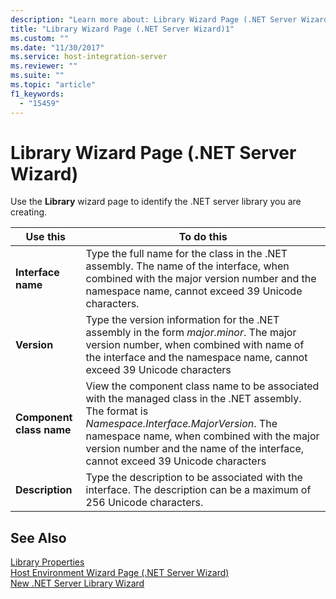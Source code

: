 ```yaml
---
description: "Learn more about: Library Wizard Page (.NET Server Wizard)"
title: "Library Wizard Page (.NET Server Wizard)1"
ms.custom: ""
ms.date: "11/30/2017"
ms.service: host-integration-server
ms.reviewer: ""
ms.suite: ""
ms.topic: "article"
f1_keywords: 
  - "15459"
---
```

# Library Wizard Page (.NET Server Wizard)
Use the **Library** wizard page to identify the .NET server library you are creating.  
  
|Use this|To do this|  
|--------------|----------------|  
|**Interface name**|Type the full name for the class in the .NET assembly. The name of the interface, when combined with the major version number and the namespace name, cannot exceed 39 Unicode characters.|  
|**Version**|Type the version information for the .NET assembly in the form *major.minor*. The major version number, when combined with name of the interface and the namespace name, cannot exceed 39 Unicode characters|  
|**Component class name**|View the component class name to be associated with the managed class in the .NET assembly. The format is *Namespace.Interface.MajorVersion*. The namespace name, when combined with the major version number and the name of the interface, cannot exceed 39 Unicode characters|  
|**Description**|Type the description to be associated with the interface. The description can be a maximum of 256 Unicode characters.|  
  
## See Also  
 [Library Properties](../core/library-properties2.md)   
 [Host Environment Wizard Page (.NET Server Wizard)](../core/host-environment-wizard-page-net-server-wizard-1.md)   
 [New .NET Server Library Wizard](../core/new-net-server-library-wizard1.md)

